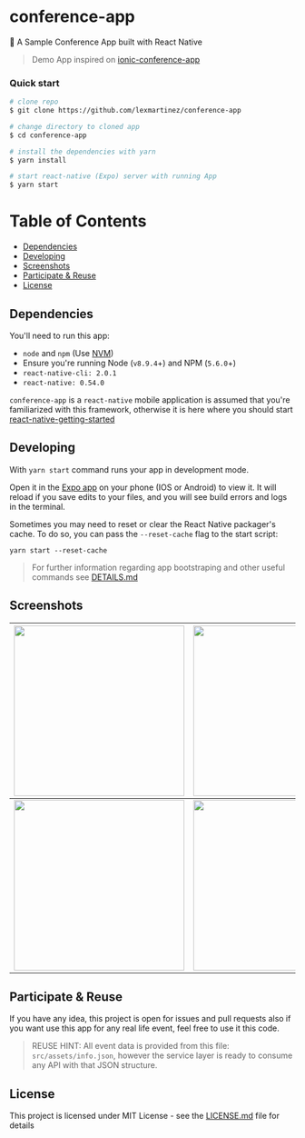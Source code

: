 # conference-app

:circus_tent: A Sample Conference App built with React Native

> Demo App inspired on [ionic-conference-app](https://github.com/ionic-team/ionic-conference-app)

### Quick start

```bash
# clone repo
$ git clone https://github.com/lexmartinez/conference-app

# change directory to cloned app
$ cd conference-app

# install the dependencies with yarn
$ yarn install

# start react-native (Expo) server with running App
$ yarn start
```

# Table of Contents

* [Dependencies](#dependencies)
* [Developing](#developing)
* [Screenshots](#screenshots)
* [Participate & Reuse](#participate)
* [License](#license)


 ## Dependencies
 
 You'll need to run this app:
 * `node` and `npm` (Use [NVM](https://github.com/creationix/nvm))
 * Ensure you're running Node (`v8.9.4`+) and NPM (`5.6.0`+)
 * `react-native-cli: 2.0.1`
 * `react-native: 0.54.0`
 
  `conference-app` is a `react-native` mobile application is assumed that you're familiarized with this framework, otherwise it is here where you should start [react-native-getting-started](https://facebook.github.io/react-native/docs/getting-started.html#content)

## Developing
  
With `yarn start` command runs your app in development mode.

Open it in the [Expo app](https://expo.io) on your phone (IOS or Android) to view it. It will reload if you save edits to your files, and you will see build errors and logs in the terminal.

Sometimes you may need to reset or clear the React Native packager's cache. To do so, you can pass the `--reset-cache` flag to the start script:

```
yarn start --reset-cache
```

> For further information regarding app bootstraping and other useful commands see [DETAILS.md](https://github.com/lexmartinez/conference-app/blob/master/DETAILS.md)

## Screenshots

| <img src="https://raw.githubusercontent.com/lexmartinez/conference-app/master/screenshots/screenshot-1.png" width="300"> | <img src="https://raw.githubusercontent.com/lexmartinez/conference-app/master/screenshots/screenshot-2.png" width="300">  | <img src="https://raw.githubusercontent.com/lexmartinez/conference-app/master/screenshots/screenshot-3.png" width="300"> |
| ------------- | ------------- |------------- |
| <img src="https://raw.githubusercontent.com/lexmartinez/conference-app/master/screenshots/screenshot-4.png" width="300"> | <img src="https://raw.githubusercontent.com/lexmartinez/conference-app/master/screenshots/screenshot-5.png" width="300">  | <img src="https://raw.githubusercontent.com/lexmartinez/conference-app/master/screenshots/screenshot-6.png" width="300"> |

## Participate & Reuse

If you have any idea, this project is open for issues and pull requests also if you want use this app for any real life event, feel free to use it this code.

> REUSE HINT: All event data is provided from this file: `src/assets/info.json`, however the service layer is ready to consume any API with that JSON structure.

## License

This project is licensed under MIT License - see the [LICENSE.md](https://github.com/lexmartinez/conference-app/blob/master/LICENSE.md) file for details